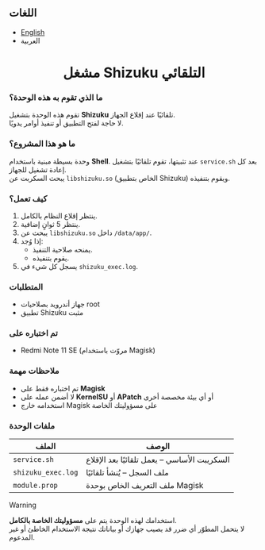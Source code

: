 ## اللغات

- [English](README.md)  
- العربية


<h1 align="center">مشغل Shizuku التلقائي</h1>

### ما الذي تقوم به هذه الوحدة؟

تقوم هذه الوحدة بتشغيل **Shizuku** تلقائيًا عند إقلاع الجهاز.  
لا حاجة لفتح التطبيق أو تنفيذ أوامر يدويًا.

### ما هو هذا المشروع؟

وحدة بسيطة مبنية باستخدام **Shell**. عند تثبيتها، تقوم تلقائيًا بتشغيل `service.sh` بعد كل إعادة تشغيل للجهاز.  
يبحث السكربت عن `libshizuku.so` (الخاص بتطبيق Shizuku) ويقوم بتنفيذه.

### كيف تعمل؟

1. ينتظر إقلاع النظام بالكامل.
2. ينتظر 5 ثوانٍ إضافية.
3. يبحث عن `libshizuku.so` داخل `/data/app/`.
4. إذا وُجد:
   - يمنحه صلاحية التنفيذ.
   - يقوم بتنفيذه.
5. يسجل كل شيء في `shizuku_exec.log`.

### المتطلبات

- جهاز أندرويد بصلاحيات root  
- تطبيق Shizuku مثبت

### تم اختباره على

- Redmi Note 11 SE (مروّت باستخدام Magisk)

### ملاحظات مهمة

- تم اختباره فقط على **Magisk**
- لا أضمن عمله على **KernelSU** أو **APatch** أو أي بيئة مخصصة أخرى
- استخدامه خارج Magisk على مسؤوليتك الخاصة

### ملفات الوحدة

| الملف               | الوصف                                  |
|---------------------|-----------------------------------------|
| `service.sh`        | السكريبت الأساسي – يعمل تلقائيًا بعد الإقلاع |
| `shizuku_exec.log`  | ملف السجل – يُنشأ تلقائيًا              |
| `module.prop`       | ملف التعريف الخاص بوحدة Magisk         |
> [!WARNING]
> استخدامك لهذه الوحدة يتم على **مسؤوليتك الخاصة بالكامل**.  
> لا يتحمل المطوّر أي ضرر قد يصيب جهازك أو بياناتك نتيجة الاستخدام الخاطئ أو غير المدعوم.
